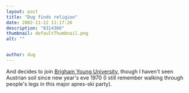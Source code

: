 ```yaml
---
layout: post
title: "Dug finds religion"
date: 2002-11-22 11:17:26
description: "8314366"
thumbnail: defaultThumbnail.png
alt: ""


author: dug
---
```


<p>And decides to join <a href="http://students.cs.byu.edu/~kjd6/Austria/ala.html">Brigham Young University</a>, though I haven't seen Austrian soil since new year's eve 1970 (I still remember walking through people's legs in this major apres-ski party).</p>
